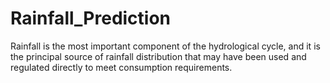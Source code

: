 # Rainfall_Prediction
Rainfall is the most important component of the hydrological cycle, and it is the principal source of rainfall distribution that may have been used and regulated directly to meet consumption requirements. 
